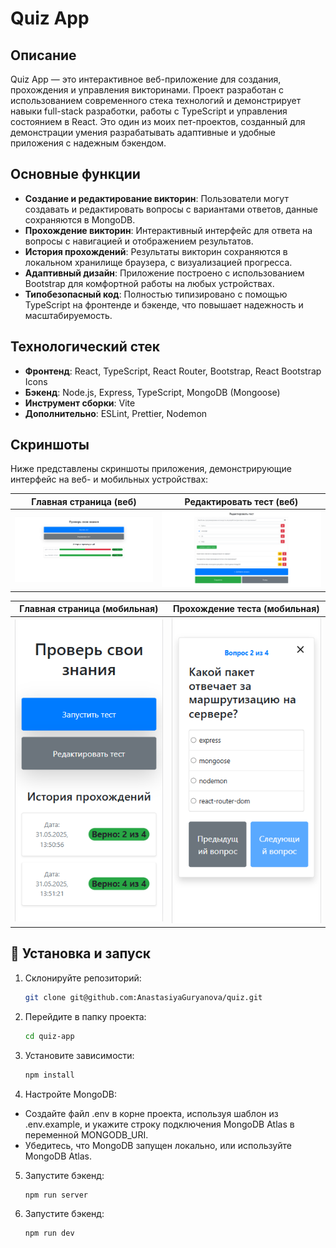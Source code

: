 # Quiz App

## Описание

Quiz App — это интерактивное веб-приложение для создания, прохождения и управления викторинами. Проект разработан с использованием современного стека технологий и демонстрирует навыки full-stack разработки, работы с TypeScript и управления состоянием в React. Это один из моих пет-проектов, созданный для демонстрации умения разрабатывать адаптивные и удобные приложения с надежным бэкендом.

## Основные функции

-   **Создание и редактирование викторин**: Пользователи могут создавать и редактировать вопросы с вариантами ответов, данные сохраняются в MongoDB.
-   **Прохождение викторин**: Интерактивный интерфейс для ответа на вопросы с навигацией и отображением результатов.
-   **История прохождений**: Результаты викторин сохраняются в локальном хранилище браузера, с визуализацией прогресса.
-   **Адаптивный дизайн**: Приложение построено с использованием Bootstrap для комфортной работы на любых устройствах.
-   **Типобезопасный код**: Полностью типизировано с помощью TypeScript на фронтенде и бэкенде, что повышает надежность и масштабируемость.

## Технологический стек

-   **Фронтенд**: React, TypeScript, React Router, Bootstrap, React Bootstrap Icons
-   **Бэкенд**: Node.js, Express, TypeScript, MongoDB (Mongoose)
-   **Инструмент сборки**: Vite
-   **Дополнительно**: ESLint, Prettier, Nodemon

## Скриншоты

Ниже представлены скриншоты приложения, демонстрирующие интерфейс на веб- и мобильных устройствах:

| **Главная страница (веб)**                                 | **Редактировать тест (веб)**                                 |
| ---------------------------------------------------------- | ------------------------------------------------------------ |
| ![Главная страница (веб)](./screenshots/quiz-home-web.png) | ![Редактировать тест (веб)](./screenshots/quiz-edit-web.png) |

| **Главная страница (мобильная)**                                    | **Прохождение теста (мобильная)**                                      |
| ------------------------------------------------------------------- | ---------------------------------------------------------------------- |
| ![Главная страница (мобильная)](./screenshots/quiz-home-mobile.png) | ![Прохождение теста (мобильная)](./screenshots/quiz-taking-mobile.png) |

## 🚀 Установка и запуск

1. Склонируйте репозиторий:

    ```bash
    git clone git@github.com:AnastasiyaGuryanova/quiz.git

    ```

2. Перейдите в папку проекта:

    ```bash
    cd quiz-app
    ```

3. Установите зависимости:

    ```bash
    npm install
    ```

4. Настройте MongoDB:

-   Создайте файл .env в корне проекта, используя шаблон из .env.example, и укажите строку подключения MongoDB Atlas в переменной MONGODB_URI.
-   Убедитесь, что MongoDB запущен локально, или используйте MongoDB Atlas.

5. Запустите бэкенд:

    ```bash
    npm run server
    ```

6. Запустите бэкенд:

    ```bash
    npm run dev
    ```
